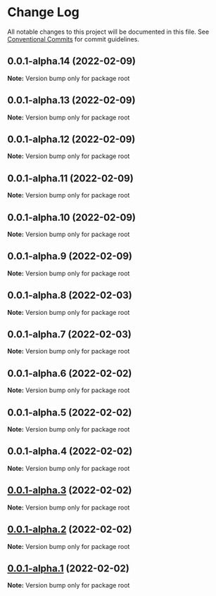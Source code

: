# Change Log

All notable changes to this project will be documented in this file.
See [Conventional Commits](https://conventionalcommits.org) for commit guidelines.

## 0.0.1-alpha.14 (2022-02-09)

**Note:** Version bump only for package root





## 0.0.1-alpha.13 (2022-02-09)

**Note:** Version bump only for package root





## 0.0.1-alpha.12 (2022-02-09)

**Note:** Version bump only for package root





## 0.0.1-alpha.11 (2022-02-09)

**Note:** Version bump only for package root





## 0.0.1-alpha.10 (2022-02-09)

**Note:** Version bump only for package root





## 0.0.1-alpha.9 (2022-02-09)

**Note:** Version bump only for package root





## 0.0.1-alpha.8 (2022-02-03)

**Note:** Version bump only for package root





## 0.0.1-alpha.7 (2022-02-03)

**Note:** Version bump only for package root





## 0.0.1-alpha.6 (2022-02-02)

**Note:** Version bump only for package root





## 0.0.1-alpha.5 (2022-02-02)

**Note:** Version bump only for package root





## 0.0.1-alpha.4 (2022-02-02)

**Note:** Version bump only for package root





## [0.0.1-alpha.3](https://github.com/diegopf/gh-actions-playground/compare/v0.0.1-alpha.2...v0.0.1-alpha.3) (2022-02-02)

**Note:** Version bump only for package root





## [0.0.1-alpha.2](https://github.com/diegopf/gh-actions-playground/compare/v0.0.1-alpha.1...v0.0.1-alpha.2) (2022-02-02)

**Note:** Version bump only for package root





## [0.0.1-alpha.1](https://github.com/diegopf/gh-actions-playground/compare/v0.0.1-alpha.0...v0.0.1-alpha.1) (2022-02-02)

**Note:** Version bump only for package root
